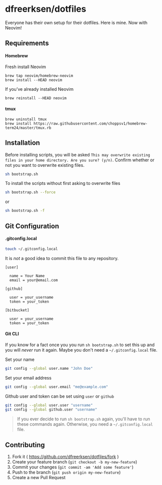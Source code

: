 # dfreerksen/dotfiles

Everyone has their own setup for their dotfiles. Here is mine. Now with Neovim!

## Requirements

#### Homebrew

Fresh install Neovim

```
brew tap neovim/homebrew-neovim
brew install --HEAD neovim
```

If you’ve already installed Neovim

```
brew reinstall --HEAD neovim
```

#### tmux

```
brew uninstall tmux
brew install https://raw.githubusercontent.com/choppsv1/homebrew-term24/master/tmux.rb
```

## Installation

Before installing scripts, you will be asked `This may overwrite existing files in your home directory. Are you sure? (y/n)`. Confirm whether or not you want to overwrite existing files.

```bash
sh bootstrap.sh
```

To install the scripts without first asking to overwrite files

```bash
sh bootstrap.sh --force
```

or

```bash
sh bootstrap.sh -f
```

## Git Configuration

#### .gitconfig.local

```bash
touch ~/.gitconfig.local
```

It is *not* a good idea to commit this file to any repository.

```
[user]

  name = Your Name
  email = your@email.com

[github]

  user = your_username
  token = your_token

[bitbucket]

  user = your_username
  token = your_token
```

#### Git CLI

If you know for a fact once you you run `sh bootstrap.sh` to set this up and you will *never* run it again. Maybe you don't need a `~/.gitconfig.local` file.

Set your name

```bash
git config --global user.name "John Doe"
```

Set your email address

```bash
git config --global user.email "me@example.com"
```

Github user and token can be set using `user` or `github`

```bash
git config --global user.user "username"
git config --global github.user "username"
```

> If you ever decide to run `sh bootstrap.sh` again, you'll have to run these commands again. Otherwise, you need a `~/.gitconfig.local` file.

## Contributing

1. Fork it ( https://github.com/dfreerksen/dotfiles/fork )
2. Create your feature branch (`git checkout -b my-new-feature`)
3. Commit your changes (`git commit -am 'Add some feature'`)
4. Push to the branch (`git push origin my-new-feature`)
5. Create a new Pull Request
